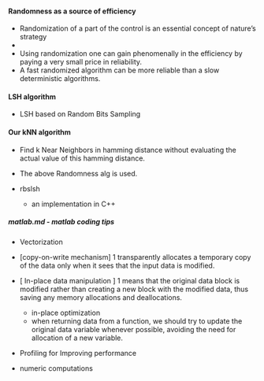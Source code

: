   
#### Randomness as a source of efficiency 
* Randomization of a part of the control is an essential concept of nature’s strategy  
* 
* Using randomization one can gain phenomenally in the efficiency by paying a very small price in reliability.  
* A fast randomized algorithm can be more reliable than a slow deterministic algorithms.  
 
#### LSH algorithm
* LSH based on Random Bits Sampling

#### Our kNN algorithm
* Find k Near Neighbors in hamming distance without evaluating the actual value of this hamming distance.
* The above Randomness alg is used.

* rbslsh
  - an implementation in C++   

##### matlab.md - matlab coding tips     
* Vectorization  

* [copy-on-write mechanism] 1 transparently allocates a temporary copy of the data only when it sees that the input data is modified.

* [ In-place data manipulation ] 1 means that the original data block is modified rather than creating a new block with the modified data, thus saving any memory allocations and deallocations.
  - in-place optimization  
  - when returning data from a function, we should try to update the original data variable whenever possible, avoiding the need for allocation of a new variable.  

* Profiling for Improving performance


* numeric computations
